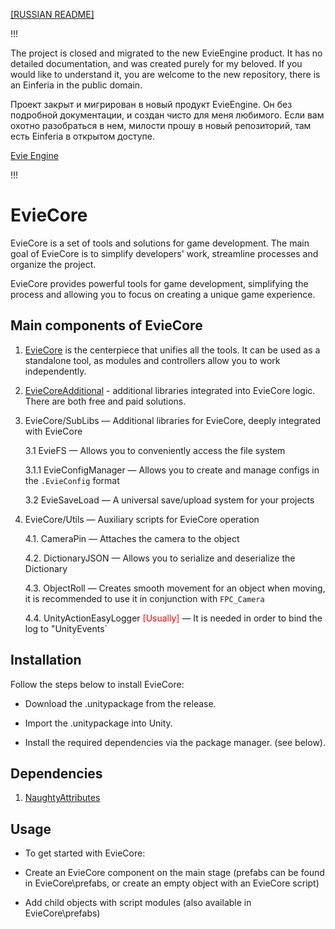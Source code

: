 [[RUSSIAN README]](./README%20RU.md)



!!!

The project is closed and migrated to the new EvieEngine product. It has no detailed documentation, and was created purely for my beloved. If you would like to understand it, you are welcome to the new repository, there is an Einferia in the public domain.

Проект закрыт и мигрирован в новый продукт EvieEngine. Он без подробной документации, и создан чисто для меня любимого. Если вам охотно разобраться в нем, милости прошу в новый репозиторий, там есть Einferia в открытом доступе.

[Evie Engine]([./docs/EN/EvieCoreAdditional/main.md](https://github.com/ShizzaHo/EvieEngine))

!!!



# EvieCore

EvieCore is a set of tools and solutions for game development. The main goal of EvieCore is to simplify developers' work, streamline processes and organize the project.  

EvieCore provides powerful tools for game development, simplifying the process and allowing you to focus on creating a unique game experience.

## Main components of EvieCore

1. [EvieCore](./docs/EN/EvieCore/main.md) is the centerpiece that unifies all the tools. It can be used as a standalone tool, as modules and controllers allow you to work independently.

2. [EvieCoreAdditional](./docs/EN/EvieCoreAdditional/main.md) - additional libraries integrated into EvieCore logic. There are both free and paid solutions.

3. EvieCore/SubLibs — Additional libraries for EvieCore, deeply integrated with EvieCore

    3.1 EvieFS — Allows you to conveniently access the file system

    3.1.1 EvieConfigManager — Allows you to create and manage configs in the `.EvieConfig` format

    3.2 EvieSaveLoad — A universal save/upload system for your projects

4. EvieCore/Utils — Auxiliary scripts for EvieCore operation

    4.1. CameraPin — Attaches the camera to the object

    4.2. DictionaryJSON — Allows you to serialize and deserialize the Dictionary

    4.3. ObjectRoll — Creates smooth movement for an object when moving, it is recommended to use it in conjunction with `FPC_Camera`

    4.4. UnityActionEasyLogger <font color="red">[Usually]</font> — It is needed in order to bind the log to "UnityEvents`

## Installation
Follow the steps below to install EvieCore:  

* Download the .unitypackage from the release.

* Import the .unitypackage into Unity.

* Install the required dependencies via the package manager. (see below).

## Dependencies 

1. [NaughtyAttributes](https://github.com/dbrizov/NaughtyAttributes)

## Usage

* To get started with EvieCore:  

* Create an EvieCore component on the main stage (prefabs can be found in EvieCore\prefabs, or create an empty object with an EvieCore script)

* Add child objects with script modules (also available in EvieCore\prefabs)
